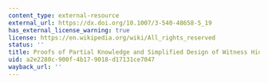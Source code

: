 ```yaml
---
content_type: external-resource
external_url: https://dx.doi.org/10.1007/3-540-48658-5_19
has_external_license_warning: true
license: https://en.wikipedia.org/wiki/All_rights_reserved
status: ''
title: Proofs of Partial Knowledge and Simplified Design of Witness Hiding Protocols
uid: a2e2280c-900f-4b17-9018-d17131ce7047
wayback_url: ''
---
```

